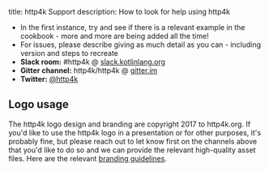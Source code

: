 title: http4k Support
description: How to look for help using http4k

- In the first instance, try and see if there is a relevant example in the cookbook - more and more are being added all the time!
- For issues, please describe giving as much detail as you can - including version and steps to recreate
- **Slack room:** #http4k @ <a href="http://slack.kotlinlang.org/">slack.kotlinlang.org</a>
- **Gitter channel:** http4k/http4k @ <a href="https://gitter.im/http4k/http4k">gitter.im</a>
- **Twitter:** <a href="https://twitter.com/http4k">@http4k</a>

## Logo usage
The http4k logo design and branding are copyright 2017 to http4k.org. If you'd like to use the http4k logo in a presentation or for other purposes, it's probably fine, but please reach out to let know first on the channels above that you'd like to do so and we can provide the relevant high-quality asset files. Here are the relevant [branding guidelines](https://logojoy.com/b/http4k).

